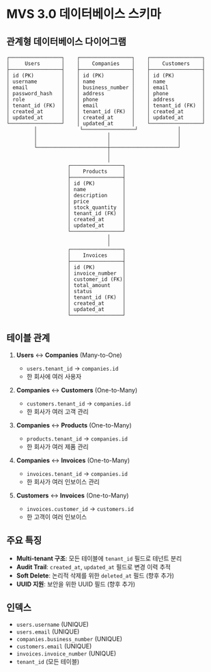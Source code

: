 # MVS 3.0 데이터베이스 스키마

## 관계형 데이터베이스 다이어그램

```
┌─────────────────┐    ┌─────────────────┐    ┌─────────────────┐
│     Users       │    │    Companies    │    │    Customers    │
├─────────────────┤    ├─────────────────┤    ├─────────────────┤
│ id (PK)         │    │ id (PK)         │    │ id (PK)         │
│ username        │    │ name            │    │ name            │
│ email           │    │ business_number │    │ email           │
│ password_hash   │    │ address         │    │ phone           │
│ role            │    │ phone           │    │ address         │
│ tenant_id (FK)  │    │ email           │    │ tenant_id (FK)  │
│ created_at      │    │ tenant_id (FK)  │    │ created_at      │
│ updated_at      │    │ created_at      │    │ updated_at      │
└─────────────────┘    │ updated_at      │    └─────────────────┘
         │              └─────────────────┘             │
         │                       │                      │
         │                       │                      │
         └───────────────────────┼──────────────────────┘
                                 │
                                 │
                    ┌─────────────────┐
                    │    Products     │
                    ├─────────────────┤
                    │ id (PK)         │
                    │ name            │
                    │ description     │
                    │ price           │
                    │ stock_quantity  │
                    │ tenant_id (FK)  │
                    │ created_at      │
                    │ updated_at      │
                    └─────────────────┘
                                 │
                                 │
                    ┌─────────────────┐
                    │    Invoices     │
                    ├─────────────────┤
                    │ id (PK)         │
                    │ invoice_number  │
                    │ customer_id (FK)│
                    │ total_amount    │
                    │ status          │
                    │ tenant_id (FK)  │
                    │ created_at      │
                    │ updated_at      │
                    └─────────────────┘
```

## 테이블 관계

1. **Users** ↔ **Companies** (Many-to-One)
   - `users.tenant_id` → `companies.id`
   - 한 회사에 여러 사용자

2. **Companies** ↔ **Customers** (One-to-Many)
   - `customers.tenant_id` → `companies.id`
   - 한 회사가 여러 고객 관리

3. **Companies** ↔ **Products** (One-to-Many)
   - `products.tenant_id` → `companies.id`
   - 한 회사가 여러 제품 관리

4. **Companies** ↔ **Invoices** (One-to-Many)
   - `invoices.tenant_id` → `companies.id`
   - 한 회사가 여러 인보이스 관리

5. **Customers** ↔ **Invoices** (One-to-Many)
   - `invoices.customer_id` → `customers.id`
   - 한 고객이 여러 인보이스

## 주요 특징

- **Multi-tenant 구조**: 모든 테이블에 `tenant_id` 필드로 테넌트 분리
- **Audit Trail**: `created_at`, `updated_at` 필드로 변경 이력 추적
- **Soft Delete**: 논리적 삭제를 위한 `deleted_at` 필드 (향후 추가)
- **UUID 지원**: 보안을 위한 UUID 필드 (향후 추가)

## 인덱스

- `users.username` (UNIQUE)
- `users.email` (UNIQUE)
- `companies.business_number` (UNIQUE)
- `customers.email` (UNIQUE)
- `invoices.invoice_number` (UNIQUE)
- `tenant_id` (모든 테이블)
